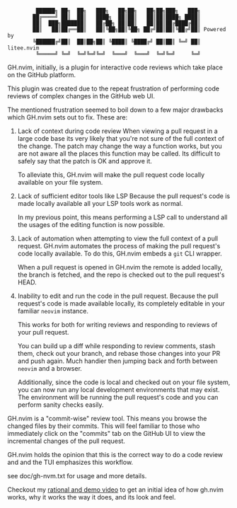              ██████╗ ██╗  ██╗   ███╗   ██╗██╗   ██╗██╗███╗   ███╗
            ██╔════╝ ██║  ██║   ████╗  ██║██║   ██║██║████╗ ████║
            ██║  ███╗███████║   ██╔██╗ ██║██║   ██║██║██╔████╔██║
            ██║   ██║██╔══██║   ██║╚██╗██║╚██╗ ██╔╝██║██║╚██╔╝██║ Powered by
            ╚██████╔╝██║  ██║██╗██║ ╚████║ ╚████╔╝ ██║██║ ╚═╝ ██║ litee.nvim
             ╚═════╝ ╚═╝  ╚═╝╚═╝╚═╝  ╚═══╝  ╚═══╝  ╚═╝╚═╝     ╚═╝


GH.nvim, initially, is a plugin for interactive code reviews which take place
on the GitHub platform. 

This plugin was created due to the repeat frustration of performing code reviews
of complex changes in the GitHub web UI. 

The mentioned frustration seemed to boil down to a few major drawbacks which GH.nvim
sets out to fix. These are:

1) Lack of context during code review
    When viewing a pull request in a large code base its very likely that you're
    not sure of the full context of the change. The patch may change the way a 
    function works, but you are not aware all the places this function may be 
    called. Its difficult to safely say that the patch is OK and approve it.

    To alleviate this, GH.nvim will make the pull request code locally available
    on your file system.

2) Lack of sufficient editor tools like LSP
    Because the pull request's code is made locally available all your LSP tools
    work as normal. 

    In my previous point, this means performing a LSP call to understand all the 
    usages of the editing function is now possible. 

3) Lack of automation when attempting to view the full context of a pull request.
    GH.nvim automates the process of making the pull request's code locally available.
    To do this, GH.nvim embeds a `git` CLI wrapper. 

    When a pull request is opened in GH.nvim the remote is added locally, the 
    branch is fetched, and the repo is checked out to the pull request's HEAD.

4) Inability to edit and run the code in the pull request.
    Because the pull request's code is made available locally, its completely 
    editable in your familiar `neovim` instance. 

    This works for both for writing reviews and responding to reviews of your
    pull request. 

    You can build up a diff while responding to review comments, stash them, 
    check out your branch, and rebase those changes into your PR and push again.
    Much handier then jumping back and forth between `neovim` and a browser.

    Additionally, since the code is local and checked out on your file system,
    you can now run any local development environments that may exist. The 
    environment will be running the pull request's code and you can perform sanity
    checks easily.

GH.nvim is a "commit-wise" review tool. This means you browse the changed files
by their commits. This will feel familiar to those who immediately click on the
"commits" tab on the GitHub UI to view the incremental changes of the pull request.

GH.nvim holds the opinion that this is the correct way to do a code review and 
and the TUI emphasizes this workflow.

see doc/gh-nvm.txt for usage and more details.

Checkout my [rational and demo video](https://youtu.be/hhrWwYfMK1I) to get an initial idea of how gh.nvim works, why it works the way it does, and its look and feel. 
